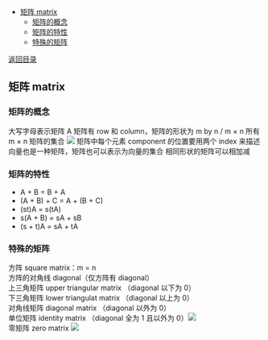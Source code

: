   
  
- [矩阵 matrix](#矩阵-matrix )
  - [矩阵的概念](#矩阵的概念 )
  - [矩阵的特性](#矩阵的特性 )
  - [特殊的矩阵](#特殊的矩阵 )
  
[返回目录](Readme.md )
  
##  矩阵 matrix
  
###  矩阵的概念
  
  
大写字母表示矩阵 A
矩阵有 row 和 column，矩阵的形状为 m by n / m × n
所有 m × n 矩阵的集合 <img src="https://latex.codecogs.com/gif.latex?M_{m&#x5C;times%20n}"/>
矩阵中每个元素 component 的位置要用两个 index 来描述
向量也是一种矩阵，矩阵也可以表示为向量的集合
相同形状的矩阵可以相加减
  
###  矩阵的特性
  
  
- A + B = B + A
- (A + B) + C = A + (B + C)
- (st)A = s(tA)
- s(A + B) = sA + sB
- (s + t)A = sA + tA
  
###  特殊的矩阵
  
  
方阵 square matrix：m = n  
方阵的对角线 diagonal（仅方阵有 diagonal）  
上三角矩阵 upper triangular matrix （diagonal 以下为 0）  
下三角矩阵 lower triangulat matrix （diagonal 以上为 0）  
对角线矩阵 diagonal matrix （diagonal 以外为 0）  
单位矩阵 identity matrix （diagonal 全为 1 且以外为 0）<img src="https://latex.codecogs.com/gif.latex?I_{n}"/>  
零矩阵 zero matrix <img src="https://latex.codecogs.com/gif.latex?O_{m&#x5C;times%20n}"/>  
  